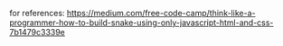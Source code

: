 for references: 
https://medium.com/free-code-camp/think-like-a-programmer-how-to-build-snake-using-only-javascript-html-and-css-7b1479c3339e
